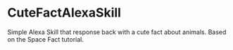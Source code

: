 # CuteFactAlexaSkill
Simple Alexa Skill that response back with a cute fact about animals. Based on the Space Fact tutorial.
